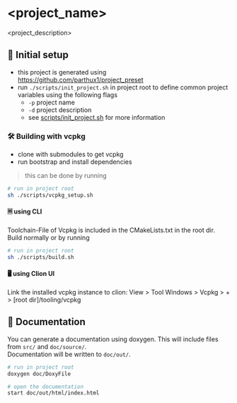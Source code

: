 # <project_name>

<project_description>

## 📃 Initial setup

- this project is generated using https://github.com/parthux1/project_preset
- run `./scripts/init_project.sh` in project root to define common project variables using the following flags
  - `-p` project name
  - `-d` project description
  - see [scripts/init_project.sh](scripts/init_project_preset.sh) for more information

### 🛠️ Building with vcpkg

- clone with submodules to get vcpkg
- run bootstrap and install dependencies
> this can be done by running
```bash
# run in project root
sh ./scripts/vcpkg_setup.sh
```

#### 🗏 using CLI
Toolchain-File of Vcpkg is included in the CMakeLists.txt in the root dir. Build normally or by running
```bash
# run in project root
sh ./scripts/build.sh
```

#### 🖥️ using Clion UI
Link the installed vcpkg instance to clion: View > Tool Windows > Vcpkg > + > [root dir]/tooling/vcpkg

## 📃 Documentation

You can generate a documentation using doxygen.
This will include files from `src/` and `doc/source/`.  
Documentation will be written to `doc/out/`. 
```bash
# run in project root
doxygen doc/DoxyFile

# open the documentation
start doc/out/html/index.html
```

